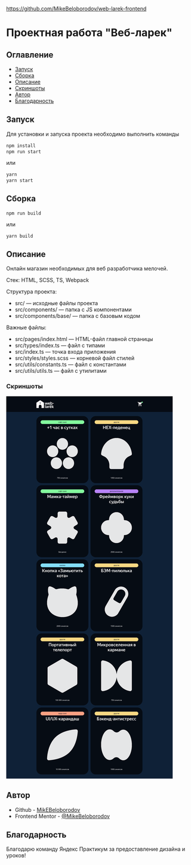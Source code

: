 https://github.com/MikeBeloborodov/web-larek-frontend

# Проектная работа "Веб-ларек"

## Оглавление

- [Запуск](#запуск)
- [Сборка](#сборка)
- [Описание](#описание)
- [Скриншоты](#скриншоты)
- [Автор](#автор)
- [Благодарность](#благодарность)

## Запуск

Для установки и запуска проекта необходимо выполнить команды

```
npm install
npm run start
```

или

```
yarn
yarn start
```

## Сборка

```
npm run build
```

или

```
yarn build
```

## Описание

Онлайн магазин необходимых для веб разработчика мелочей.

Стек: HTML, SCSS, TS, Webpack

Структура проекта:

- src/ — исходные файлы проекта
- src/components/ — папка с JS компонентами
- src/components/base/ — папка с базовым кодом

Важные файлы:

- src/pages/index.html — HTML-файл главной страницы
- src/types/index.ts — файл с типами
- src/index.ts — точка входа приложения
- src/styles/styles.scss — корневой файл стилей
- src/utils/constants.ts — файл с константами
- src/utils/utils.ts — файл с утилитами

### Скриншоты

![](screenshot.png)

## Автор

- Github - [MikEBeloborodov](https://github.com/MikeBeloborodov)
- Frontend Mentor - [@MikeBeloborodov](https://www.frontendmentor.io/profile/MikeBeloborodov)

## Благодарность

Благодарю команду Яндекс Практикум за предоставление дизайна и уроков!

